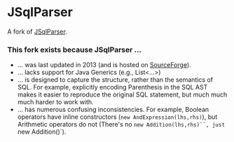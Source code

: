 # JSqlParser

A fork of [JSqlParser](http://jsqlparser.sourceforge.net).  

### This fork exists because JSqlParser ...

* ... was last updated in 2013 (and is hosted on [SourceForge](https://twitter.com/newsycombinator/status/611534051548209153)).
* ... lacks support for Java Generics (e.g., List<...>) 
* ... is designed to capture the structure, rather than the semantics of SQL.  For example, explicitly encoding Parenthesis 
      in the SQL AST makes it easier to reproduce the original SQL statement, but much much much harder to work with.
* ... has numerous confusing inconsistencies.  For example, Boolean operators have inline constructors 
      (`new AndExpression(lhs,rhs)`), but Arithmetic operators do not (There's no `new Addition(lhs,rhs)``, just 
      `new Addition()`).
